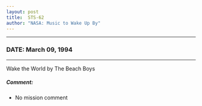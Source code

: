 ```yaml
---
layout: post
title:  STS-62
author: "NASA: Music to Wake Up By"
---
```


----
### DATE: March 09, 1994
----
Wake the World by The Beach Boys

##### Comment:
* No mission comment
